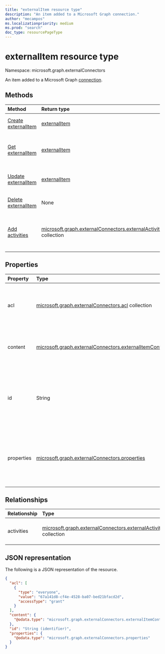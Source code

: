 ```yaml
---
title: "externalItem resource type"
description: "An item added to a Microsoft Graph connection."
author: "mecampos"
ms.localizationpriority: medium
ms.prod: "search"
doc_type: resourcePageType
---
```


# externalItem resource type

Namespace: microsoft.graph.externalConnectors

An item added to a Microsoft Graph [connection](externalconnectors-externalconnection.md). 

## Methods
|Method|Return type|Description|
|:---|:---|:---|
| [Create externalItem](../api/externalconnectors-externalitem-create.md)  | [externalItem](../resources/externalconnectors-externalitem.md)  | Create a new [externalItem](../resources/externalconnectors-externalitem.md) object.|
| [Get externalItem](../api/externalconnectors-externalitem-get.md)        | [externalItem](../resources/externalconnectors-externalitem.md)|Read the properties and relationships of an [externalItem](../resources/externalconnectors-externalitem.md) object.|
| [Update externalItem](../api/externalconnectors-externalitem-update.md)  | [externalItem](../resources/externalconnectors-externalitem.md)|Update the properties of an [externalItem](../resources/externalconnectors-externalitem.md) object.|
| [Delete externalItem](../api/externalconnectors-externalitem-delete.md)  | None |Delete an [externalItem](../resources/externalconnectors-externalitem.md) object.|
| [Add activities](../api/externalconnectors-externalitem-addactivities.md) | [microsoft.graph.externalConnectors.externalActivityResult](../resources/externalconnectors-externalactivity.md) collection | Append additional instances of [externalActivity](../resources/externalconnectors-externalactivity.md) objects on an **externalItem**.|

## Properties
|Property|Type|Description|
|:---|:---|:---|
|acl|[microsoft.graph.externalConnectors.acl](../resources/externalconnectors-acl.md) collection|An array of access control entries. Each entry specifies the access granted to a user or group. Required.|
|content|[microsoft.graph.externalConnectors.externalItemContent](../resources/externalconnectors-externalitemcontent.md)|A plain-text  representation of the contents of the item. The text in this property is full-text indexed. Optional.|
|id|String|Developer-provided unique ID of the item within the containing [externalConnection](externalconnectors-externalconnection.md). Must be alphanumeric and a maximum of 128 characters. Required.|
|properties|[microsoft.graph.externalConnectors.properties](../resources/externalconnectors-properties.md)|A property bag with the properties of the item. The properties MUST conform to the [schema](externalconnectors-schema.md) defined for the [externalConnection](externalconnectors-externalconnection.md). Required.|

## Relationships
| Relationship | Type                                                     | Description |
|:-------------|:---------------------------------------------------------|:---|
| activities        | [microsoft.graph.externalConnectors.externalActivity](externalconnectors-externalactivity.md) collection               | Write-only property. Returns results. |

## JSON representation
The following is a JSON representation of the resource.
<!-- {
  "blockType": "resource",
  "keyProperty": "id",
  "@odata.type": "microsoft.graph.externalConnectors.externalItem",
  "openType": false
}
-->
```json
{
  "acl": [
    {
      "type": "everyone",
      "value": "67a141d8-cf4e-4528-ba07-bed21bfacd2d",
      "accessType": "grant"
    }
  ],
  "content": {
    "@odata.type": "microsoft.graph.externalConnectors.externalItemContent"
  },
  "id": "String (identifier)",
  "properties": {
    "@odata.type": "microsoft.graph.externalConnectors.properties"
  }
}
```

